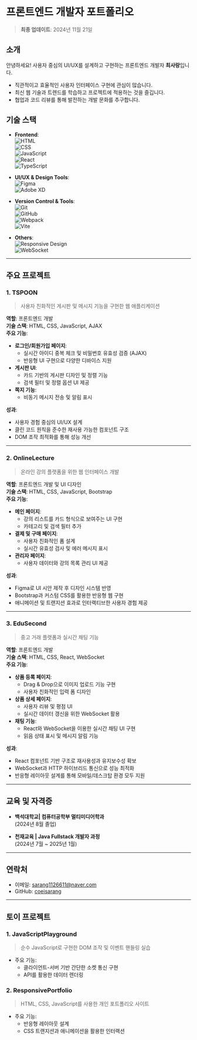 # 프론트엔드 개발자 포트폴리오

> **최종 업데이트**: 2024년 11월 21일

## 소개  
안녕하세요! 사용자 중심의 UI/UX를 설계하고 구현하는 프론트엔드 개발자 **최사랑**입니다.  
- 직관적이고 효율적인 사용자 인터페이스 구현에 관심이 많습니다.  
- 최신 웹 기술과 트렌드를 학습하고 프로젝트에 적용하는 것을 즐깁니다.  
- 협업과 코드 리뷰를 통해 발전하는 개발 문화를 추구합니다.  

## 기술 스택  

- **Frontend**:  
  ![HTML](https://img.shields.io/badge/HTML-E34F26?style=flat-square&logo=html5&logoColor=white)  
  ![CSS](https://img.shields.io/badge/CSS-1572B6?style=flat-square&logo=css3&logoColor=white)  
  ![JavaScript](https://img.shields.io/badge/JavaScript-F7DF1E?style=flat-square&logo=JavaScript&logoColor=white)  
  ![React](https://img.shields.io/badge/React-61DAFB?style=flat-square&logo=React&logoColor=black)  
  ![TypeScript](https://img.shields.io/badge/TypeScript-007ACC?style=flat-square&logo=TypeScript&logoColor=white)

- **UI/UX & Design Tools**:  
  ![Figma](https://img.shields.io/badge/Figma-F24E1E?style=flat-square&logo=Figma&logoColor=white)  
  ![Adobe XD](https://img.shields.io/badge/Adobe_XD-FF61F6?style=flat-square&logo=Adobe-XD&logoColor=white)  

- **Version Control & Tools**:  
  ![Git](https://img.shields.io/badge/Git-F05032?style=flat-square&logo=Git&logoColor=white)  
  ![GitHub](https://img.shields.io/badge/GitHub-181717?style=flat-square&logo=GitHub&logoColor=white)  
  ![Webpack](https://img.shields.io/badge/Webpack-8DD6F9?style=flat-square&logo=Webpack&logoColor=white)  
  ![Vite](https://img.shields.io/badge/Vite-646CFF?style=flat-square&logo=Vite&logoColor=white)  

- **Others**:  
  ![Responsive Design](https://img.shields.io/badge/Responsive%20Design-000000?style=flat-square&logo=Web&logoColor=white)  
  ![WebSocket](https://img.shields.io/badge/WebSocket-000000?style=flat-square&logo=WebSocket&logoColor=white)  

---

## 주요 프로젝트  

### 1. **TSPOON**  
> 사용자 친화적인 게시판 및 메시지 기능을 구현한 웹 애플리케이션  

**역할**: 프론트엔드 개발  
**기술 스택**: HTML, CSS, JavaScript, AJAX  
**주요 기능**:  
- **로그인/회원가입 페이지**:  
  - 실시간 아이디 중복 체크 및 비밀번호 유효성 검증 (AJAX)  
  - 반응형 UI 구현으로 다양한 디바이스 지원  
- **게시판 UI**:  
  - 카드 기반의 게시판 디자인 및 정렬 기능  
  - 검색 필터 및 정렬 옵션 UI 제공  
- **쪽지 기능**:  
  - 비동기 메시지 전송 및 알림 표시  

**성과**:  
- 사용자 경험 중심의 UI/UX 설계  
- 클린 코드 원칙을 준수한 재사용 가능한 컴포넌트 구조  
- DOM 조작 최적화를 통해 성능 개선  

---

### 2. **OnlineLecture**  
> 온라인 강의 플랫폼을 위한 웹 인터페이스 개발  

**역할**: 프론트엔드 개발 및 UI 디자인  
**기술 스택**: HTML, CSS, JavaScript, Bootstrap  
**주요 기능**:  
- **메인 페이지**:  
  - 강의 리스트를 카드 형식으로 보여주는 UI 구현  
  - 카테고리 및 검색 필터 추가  
- **결제 및 구매 페이지**:  
  - 사용자 친화적인 폼 설계  
  - 실시간 유효성 검사 및 에러 메시지 표시  
- **관리자 페이지**:  
  - 사용자 데이터와 강의 목록 관리 UI 제공  

**성과**:  
- Figma로 UI 시안 제작 후 디자인 시스템 반영  
- Bootstrap과 커스텀 CSS를 활용한 반응형 웹 구현  
- 애니메이션 및 트랜지션 효과로 인터랙티브한 사용자 경험 제공  

---

### 3. **EduSecond**  
> 중고 거래 플랫폼과 실시간 채팅 기능  

**역할**: 프론트엔드 개발  
**기술 스택**: HTML, CSS, React, WebSocket  
**주요 기능**:  
- **상품 등록 페이지**:  
  - Drag & Drop으로 이미지 업로드 기능 구현  
  - 사용자 친화적인 입력 폼 디자인  
- **상품 상세 페이지**:  
  - 사용자 리뷰 및 평점 UI  
  - 실시간 데이터 갱신을 위한 WebSocket 활용  
- **채팅 기능**:  
  - React와 WebSocket을 이용한 실시간 채팅 UI 구현  
  - 읽음 상태 표시 및 메시지 알림 기능  

**성과**:  
- React 컴포넌트 기반 구조로 재사용성과 유지보수성 확보  
- WebSocket과 HTTP 하이브리드 통신으로 성능 최적화  
- 반응형 레이아웃 설계를 통해 모바일/데스크탑 환경 모두 지원  

---

## 교육 및 자격증  

- **백석대학교| 컴퓨터공학부 멀티미디어학과**  
  (2024년 8월 졸업)  

- **천재교육 | Java Fullstack 개발자 과정**  
  (2024년 7월 ~ 2025년 1월)  

---

## 연락처  

- 이메일: sarang1126611@naver.com
- GitHub: [coeisarang]([https://github.com/coeisarang])  

---

## 토이 프로젝트  

### 1. **JavaScriptPlayground**  
> 순수 JavaScript로 구현한 DOM 조작 및 이벤트 핸들링 실습  

- 주요 기능:  
  - 클라이언트-서버 기반 간단한 소켓 통신 구현  
  - API를 활용한 데이터 렌더링  


### 2. **ResponsivePortfolio**  
> HTML, CSS, JavaScript를 사용한 개인 포트폴리오 사이트  

- 주요 기능:  
  - 반응형 레이아웃 설계  
  - CSS 트랜지션과 애니메이션을 활용한 인터랙션  
